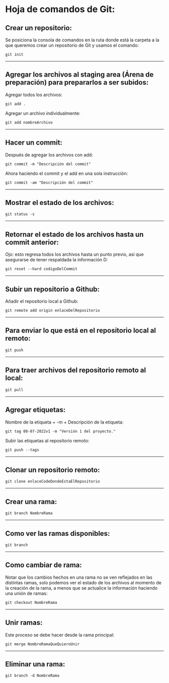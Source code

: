 # Hoja de comandos de Git:

<!-- Cada cambio realizado en un archivo será reconocido por Git -->

## Crear un repositorio:

Se posiciona la consola de comandos en la ruta donde está la carpeta a la que queremos crear un repositorio de Git y usamos el comando:

`git init`

---
## Agregar los archivos al staging area (Árena de preparación) para prepararlos a ser subidos:

Agregar todos los archivos:

`git add .`

Agregar un archivo individualmente:

`git add nombreArchivo`

---
## Hacer un commit:

Después de agregar los archivos con add:

`git commit -m "Descripción del commit"`

Ahora haciendo el commit y el add en una sola instrucción:

`git commit -am "Descripción del commit"`

---
## Mostrar el estado de los archivos:

`git status -s`

---
## Retornar el estado de los archivos hasta un commit anterior:

Ojo: esto regresa todos los archivos hasta un punto previo, así que asegurarse de tener respaldada la información D:

`git reset --hard codigoDelCommit`

---
## Subir un repositorio a Github:

Añadir el repositorio local a Github:

`git remote add origin enlaceDelRepositorio`

---
## Para enviar lo que está en el repositorio local al remoto:

`git push`

---
## Para traer archivos del repositorio remoto al local:

`git pull`

---
## Agregar etiquetas:

Nombre de la etiqueta + -m + Descripción de la etiqueta:

`git tag 08-07-2022v1 -m "Versión 1 del proyecto."`

Subir las etiquetas al repositorio remoto:

`git push --tags`

---
## Clonar un repositorio remoto:

`git clone enlaceCodeDondeEstaElRepositorio`

---
## Crear una rama:

`git branch NombreRama`

---
## Como ver las ramas disponibles:

`git branch`

---
## Como cambiar de rama:

Notar que los cambios hechos en una rama no se ven reflejados en las distintas ramas, solo podemos ver el estado de los archivos al momento de la creación de la rama, a menos que se actualice la información haciendo una unión de ramas:

`git checkout NombreRama`

---
## Unir ramas:

Este proceso se debe hacer desde la rama principal:

`git merge NombreRamaQueQuieroUnir`

---
## Eliminar una rama:

`git branch -d NombreRama`

<!-- Agrego un comentario desde el branch rama-->

<!-- Me encargo de añadir información a la hoja de comandos desde la rama keyber, veremos si somos capaces de hacer un merge desde la rama keyber -->
